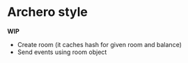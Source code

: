 # Archero style

**WIP**
- Create room (it caches hash for given room and balance)
- Send events using room object
